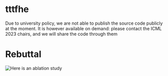 # tttfhe

Due to university policy, we are not able to publish the source code publicly at the moment. It is however available on demand: please contact the ICML 2023 chairs, and we will share the code through them

# Rebuttal

![Here is an ablation study](img.png)
